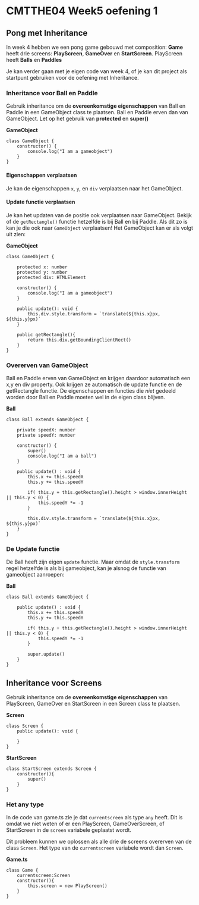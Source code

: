 # CMTTHE04 Week5 oefening 1

## Pong met Inheritance

In week 4 hebben we een pong game gebouwd met composition: **Game** heeft drie screens: **PlayScreen**, **GameOver** en **StartScreen**. PlayScreen heeft **Balls** en **Paddles**

Je kan verder gaan met je eigen code van week 4, of je kan dit project als startpunt gebruiken voor de oefening met Inheritance.

### Inheritance voor Ball en Paddle

Gebruik inheritance om de **overeenkomstige eigenschappen** van Ball en Paddle in een GameObject class te plaatsen. Ball en Paddle erven dan van GameObject.
Let op het gebruik van **protected** en **super()**

**GameObject**
```
class GameObject {
    constructor() {
        console.log("I am a gameobject")
    }
}
```

#### Eigenschappen verplaatsen

Je kan de eigenschappen `x`, `y`, en `div` verplaatsen naar het GameObject. 

#### Update functie verplaatsen

Je kan het updaten van de positie ook verplaatsen naar GameObject. Bekijk of de `getRectangle()` functie hetzelfde is bij Ball en bij Paddle. Als dit zo is kan je die ook naar `GameObject` verplaatsen! Het GameObject kan er als volgt uit zien:

**GameObject**
```
class GameObject {

    protected x: number
    protected y: number
    protected div: HTMLElement

    constructor() {
        console.log("I am a gameobject")
    }

    public update(): void {
        this.div.style.transform = `translate(${this.x}px, ${this.y}px)`
    }

    public getRectangle(){
        return this.div.getBoundingClientRect()
    }
}
```

### Overerven van GameObject

Ball en Paddle erven van GameObject en krijgen daardoor automatisch een x,y en div property. Ook krijgen ze automatisch de update functie en de getRectangle functie. De eigenschappen en functies die *niet* gedeeld worden door Ball en Paddle moeten wel in de eigen class blijven.

**Ball**
```
class Ball extends GameObject {

    private speedX: number
    private speedY: number

    constructor() {
        super()
        console.log("I am a ball")
    }

    public update() : void {
        this.x += this.speedX
        this.y += this.speedY
        
        if( this.y + this.getRectangle().height > window.innerHeight || this.y < 0) { 
            this.speedY *= -1
        }
                        
        this.div.style.transform = `translate(${this.x}px, ${this.y}px)` 
    }
}
```
### De Update functie

De Ball heeft zijn eigen `update` functie. Maar omdat de `style.transform` regel hetzelfde is als bij gameobject, kan je alsnog de functie van gameobject aanroepen:

**Ball**
```
class Ball extends GameObject {

    public update() : void {
        this.x += this.speedX
        this.y += this.speedY
        
        if( this.y + this.getRectangle().height > window.innerHeight || this.y < 0) { 
            this.speedY *= -1
        }
                        
        super.update()
    }
}
```

## Inheritance voor Screens

Gebruik inheritance om de **overeenkomstige eigenschappen** van PlayScreen, GameOver en StartScreen in een Screen class te plaatsen. 

**Screen**
```
class Screen {
    public update(): void {
        
    }
}
```

**StartScreen**
```
class StartScreen extends Screen {
    constructor(){
        super()
    }
}
```

### Het any type

In de code van game.ts zie je dat `currentscreen` als type `any` heeft. Dit is omdat we niet weten of er een PlayScreen, GameOverScreen, of StartScreen in de `screen` variabele geplaatst wordt.

Dit probleem kunnen we oplossen als alle drie de screens overerven van de class `Screen`. Het type van de `currentscreen` variabele wordt dan `Screen`.

**Game.ts**
```
class Game {
    currentscreen:Screen
    constructor(){
        this.screen = new PlayScreen()
    }
}
```